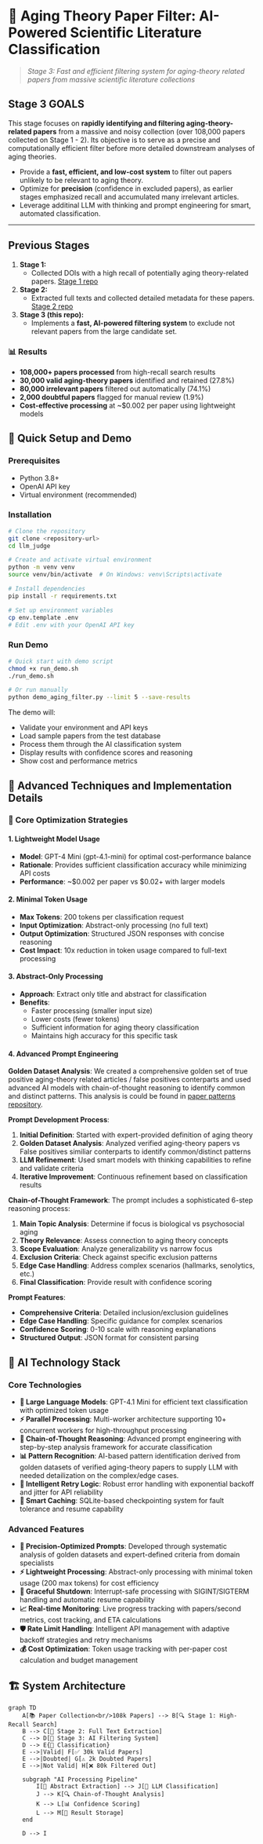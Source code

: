 # 🧬 Aging Theory Paper Filter: AI-Powered Scientific Literature Classification

> *Stage 3: Fast and efficient filtering system for aging-theory related papers from massive scientific literature collections*

## Stage 3 GOALS

This stage focuses on **rapidly identifying and filtering aging-theory-related papers** from a massive and noisy collection (over 108,000 papers collected on Stage 1 - 2). Its objective is to serve as a precise and computationally efficient filter before more detailed downstream analyses of aging theories.

- Provide a **fast, efficient, and low-cost system** to filter out papers unlikely to be relevant to aging theory.
- Optimize for **precision** (confidence in excluded papers), as earlier stages emphasized recall and accumulated many irrelevant articles.
- Leverage additinal LLM with thinking and prompt engineering for smart, automated classification.

---

## Previous Stages

1. **Stage 1:** 
   - Collected DOIs with a high recall of potentially aging theory-related papers.
   [Stage 1 repo](https://github.com/DianaZagirova/download_agent)
2. **Stage 2:** 
   - Extracted full texts and collected detailed metadata for these papers.
   [Stage 2 repo](https://github.com/DianaZagirova/scihub_api)
3. **Stage 3 (this repo):**
   - Implements a **fast, AI-powered filtering system** to exclude not relevant papers from the large candidate set.


### 📊 Results

- **108,000+ papers processed** from high-recall search results
- **30,000 valid aging-theory papers** identified and retained (27.8%)
- **80,000 irrelevant papers** filtered out automatically (74.1%)
- **2,000 doubtful papers** flagged for manual review (1.9%)
- **Cost-effective processing** at ~$0.002 per paper using lightweight models

## 🚀 Quick Setup and Demo

### Prerequisites

- Python 3.8+
- OpenAI API key
- Virtual environment (recommended)

### Installation

```bash
# Clone the repository
git clone <repository-url>
cd llm_judge

# Create and activate virtual environment
python -m venv venv
source venv/bin/activate  # On Windows: venv\Scripts\activate

# Install dependencies
pip install -r requirements.txt

# Set up environment variables
cp env.template .env
# Edit .env with your OpenAI API key
```

### Run Demo

```bash
# Quick start with demo script
chmod +x run_demo.sh
./run_demo.sh

# Or run manually
python demo_aging_filter.py --limit 5 --save-results
```

The demo will:
- Validate your environment and API keys
- Load sample papers from the test database
- Process them through the AI classification system
- Display results with confidence scores and reasoning
- Show cost and performance metrics


## 🔬 Advanced Techniques and Implementation Details

### 🎯 Core Optimization Strategies

#### 1. **Lightweight Model Usage**
- **Model**: GPT-4 Mini (gpt-4.1-mini) for optimal cost-performance balance
- **Rationale**: Provides sufficient classification accuracy while minimizing API costs
- **Performance**: ~$0.002 per paper vs $0.02+ with larger models

#### 2. **Minimal Token Usage**
- **Max Tokens**: 200 tokens per classification request
- **Input Optimization**: Abstract-only processing (no full text)
- **Output Optimization**: Structured JSON responses with concise reasoning
- **Cost Impact**: 10x reduction in token usage compared to full-text processing

#### 3. **Abstract-Only Processing**
- **Approach**: Extract only title and abstract for classification
- **Benefits**: 
  - Faster processing (smaller input size)
  - Lower costs (fewer tokens)
  - Sufficient information for aging theory classification
  - Maintains high accuracy for this specific task

#### 4. **Advanced Prompt Engineering**

**Golden Dataset Analysis**: We created a comprehensive golden set of true positive aging-theory related articles / false positives conterparts and used advanced AI models with chain-of-thought reasoning to identify common and distinct patterns. This analysis is could be found in [paper patterns repository](https://github.com/DianaZagirova/paper_patterns).

**Prompt Development Process**:
1. **Initial Definition**: Started with expert-provided definition of aging theory
2. **Golden Dataset Analysis**: Analyzed verified aging-theory papers vs False positives similiar conterparts to identify common/distinct patterns
3. **LLM Refinement**: Used smart models with thinking capabilities to refine and validate criteria
4. **Iterative Improvement**: Continuous refinement based on classification results

**Chain-of-Thought Framework**: The prompt includes a sophisticated 6-step reasoning process:
1. **Main Topic Analysis**: Determine if focus is biological vs psychosocial aging
2. **Theory Relevance**: Assess connection to aging theory concepts
3. **Scope Evaluation**: Analyze generalizability vs narrow focus
4. **Exclusion Criteria**: Check against specific exclusion patterns
5. **Edge Case Handling**: Address complex scenarios (hallmarks, senolytics, etc.)
6. **Final Classification**: Provide result with confidence scoring

**Prompt Features**:
- **Comprehensive Criteria**: Detailed inclusion/exclusion guidelines
- **Edge Case Handling**: Specific guidance for complex scenarios
- **Confidence Scoring**: 0-10 scale with reasoning explanations
- **Structured Output**: JSON format for consistent parsing

## 🧠 AI Technology Stack

### Core Technologies

- **🤖 Large Language Models**: GPT-4.1 Mini for efficient text classification with optimized token usage
- **⚡ Parallel Processing**: Multi-worker architecture supporting 10+ concurrent workers for high-throughput processing
- **🧮 Chain-of-Thought Reasoning**: Advanced prompt engineering with step-by-step analysis framework for accurate classification
- **📊 Pattern Recognition**: AI-based pattern identification derived from golden datasets of verified aging-theory papers to supply LLM with needed detailization on the complex/edge cases.
- **🔄 Intelligent Retry Logic**: Robust error handling with exponential backoff and jitter for API reliability
- **💾 Smart Caching**: SQLite-based checkpointing system for fault tolerance and resume capability

### Advanced Features

- **🎯 Precision-Optimized Prompts**: Developed through systematic analysis of golden datasets and expert-defined criteria from domain specialists
- **⚡ Lightweight Processing**: Abstract-only processing with minimal token usage (200 max tokens) for cost efficiency
- **🔄 Graceful Shutdown**: Interrupt-safe processing with SIGINT/SIGTERM handling and automatic resume capability
- **📈 Real-time Monitoring**: Live progress tracking with papers/second metrics, cost tracking, and ETA calculations
- **🛡️ Rate Limit Handling**: Intelligent API management with adaptive backoff strategies and retry mechanisms
- **💰 Cost Optimization**: Token usage tracking with per-paper cost calculation and budget management

## 🏗️ System Architecture

```mermaid
graph TD
    A[📚 Paper Collection<br/>108k Papers] --> B[🔍 Stage 1: High-Recall Search]
    B --> C[📄 Stage 2: Full Text Extraction]
    C --> D[🤖 Stage 3: AI Filtering System]
    D --> E{🎯 Classification}
    E -->|Valid| F[✅ 30k Valid Papers]
    E -->|Doubted| G[⚠️ 2k Doubted Papers]
    E -->|Not Valid| H[❌ 80k Filtered Out]
    
    subgraph "AI Processing Pipeline"
        I[📝 Abstract Extraction] --> J[🧠 LLM Classification]
        J --> K[🔍 Chain-of-Thought Analysis]
        K --> L[📊 Confidence Scoring]
        L --> M[💾 Result Storage]
    end
    
    D --> I
```
